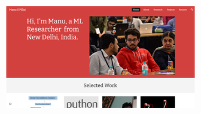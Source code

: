 <a href="https://www.manuspillai.in" target="_blank">
<img src="https://github.com/manupillai308/manupillai308/blob/master/Screenshot%20(54).png" alt="Visit manuspillai.in">
</a>
